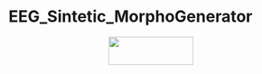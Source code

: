 # EEG_Sintetic_MorphoGenerator

<p align="center">
  <a title="J.E.V.G License" href="https://creativecommons.org/licenses/by-nc-sa/4.0/" target="_blank"><img src="https://i0.wp.com/i.creativecommons.org/l/by-nc-sa/4.0/88x31.png?w=640&ssl=1"  width="150" height="50"></a>
</p>
